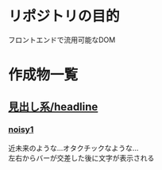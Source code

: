 # リポジトリの目的
フロントエンドで流用可能なDOM

# 作成物一覧

## [見出し系/headline](https://soray677.github.io/DOMMaterials/headline/)

### [noisy1](./headline/noisy1)
近未来のような...オタクチックなような...   
左右からバーが交差した後に文字が表示される
